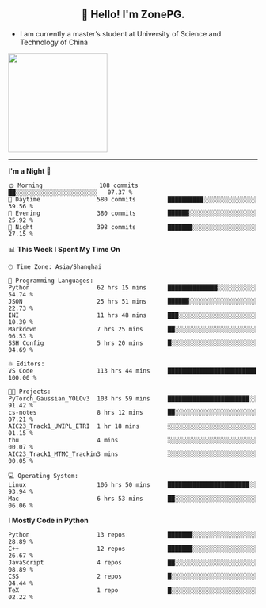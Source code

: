 <h2 align="center">👋 Hello! I'm ZonePG.</h2>

- I am currently a master’s student at University of Science and Technology of China

<img height=200 align="center" src="https://github-readme-stats.vercel.app/api?username=zonepg" />

-------

<!--START_SECTION:waka-->
**I'm a Night 🦉** 

```text
🌞 Morning                108 commits         ██░░░░░░░░░░░░░░░░░░░░░░░   07.37 % 
🌆 Daytime                580 commits         ██████████░░░░░░░░░░░░░░░   39.56 % 
🌃 Evening                380 commits         ██████░░░░░░░░░░░░░░░░░░░   25.92 % 
🌙 Night                  398 commits         ███████░░░░░░░░░░░░░░░░░░   27.15 % 
```


📊 **This Week I Spent My Time On** 

```text
🕑︎ Time Zone: Asia/Shanghai

💬 Programming Languages: 
Python                   62 hrs 15 mins      ██████████████░░░░░░░░░░░   54.74 % 
JSON                     25 hrs 51 mins      ██████░░░░░░░░░░░░░░░░░░░   22.73 % 
INI                      11 hrs 48 mins      ███░░░░░░░░░░░░░░░░░░░░░░   10.39 % 
Markdown                 7 hrs 25 mins       ██░░░░░░░░░░░░░░░░░░░░░░░   06.53 % 
SSH Config               5 hrs 20 mins       █░░░░░░░░░░░░░░░░░░░░░░░░   04.69 % 

🔥 Editors: 
VS Code                  113 hrs 44 mins     █████████████████████████   100.00 % 

🐱‍💻 Projects: 
PyTorch_Gaussian_YOLOv3  103 hrs 59 mins     ███████████████████████░░   91.42 % 
cs-notes                 8 hrs 12 mins       ██░░░░░░░░░░░░░░░░░░░░░░░   07.21 % 
AIC23_Track1_UWIPL_ETRI  1 hr 18 mins        ░░░░░░░░░░░░░░░░░░░░░░░░░   01.15 % 
thu                      4 mins              ░░░░░░░░░░░░░░░░░░░░░░░░░   00.07 % 
AIC23_Track1_MTMC_Trackin3 mins              ░░░░░░░░░░░░░░░░░░░░░░░░░   00.05 % 

💻 Operating System: 
Linux                    106 hrs 50 mins     ███████████████████████░░   93.94 % 
Mac                      6 hrs 53 mins       ██░░░░░░░░░░░░░░░░░░░░░░░   06.06 % 
```

**I Mostly Code in Python** 

```text
Python                   13 repos            ███████░░░░░░░░░░░░░░░░░░   28.89 % 
C++                      12 repos            ███████░░░░░░░░░░░░░░░░░░   26.67 % 
JavaScript               4 repos             ██░░░░░░░░░░░░░░░░░░░░░░░   08.89 % 
CSS                      2 repos             █░░░░░░░░░░░░░░░░░░░░░░░░   04.44 % 
TeX                      1 repo              █░░░░░░░░░░░░░░░░░░░░░░░░   02.22 % 
```




<!--END_SECTION:waka-->

